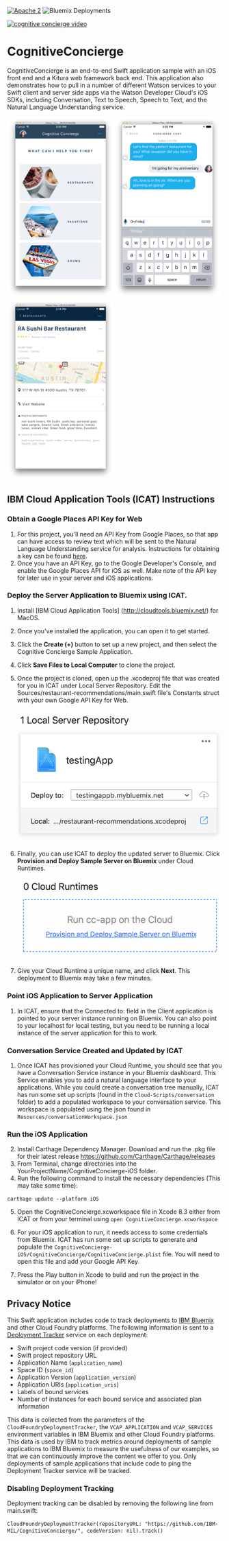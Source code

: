 [![Apache 2](https://img.shields.io/badge/license-Apache2-blue.svg?style=flat)](https://www.apache.org/licenses/LICENSE-2.0)
![Bluemix Deployments](https://deployment-tracker.mybluemix.net/stats/f4ae263f304ffe32cbb17f3238c3ac86/badge.svg)

[![cognitive concierge video](http://img.youtube.com/vi/kQqE0hMg0Q8/0.jpg)](http://www.youtube.com/watch?v=kQqE0hMg0Q8 "Video Title")

# CognitiveConcierge
CognitiveConcierge is an end-to-end Swift application sample with an iOS front end and a Kitura web framework back end. This application also demonstrates how to pull in a number of different Watson services to your Swift client and server side apps via the Watson Developer Cloud's iOS SDKs, including Conversation, Text to Speech, Speech to Text, and the Natural Language Understanding service.

<img src="images/CC1.png" width="250"><img src="images/CC2.png" width="250"><img src="images/CC7.png" width="250">

## IBM Cloud Application Tools (ICAT) Instructions
### Obtain a Google Places API Key for Web
1. For this project, you'll need an API Key from Google Places, so that app can have access to review text which will be sent to the Natural Language Understanding service for analysis.  Instructions for obtaining a key can be found [here](https://developers.google.com/places/web-service/get-api-key).
2. Once you have an API Key, go to the Google Developer's Console, and enable the Google Places API for iOS as well.  Make note of the API key for later use in your server and iOS applications.

### Deploy the Server Application to Bluemix using ICAT.
1. Install [IBM Cloud Application Tools] (http://cloudtools.bluemix.net/) for MacOS.
2. Once you've installed the application, you can open it to get started.
3. Click the **Create (+)** button to set up a new project, and then select the Cognitive Concierge Sample Application.
4. Click **Save Files to Local Computer** to clone the project.
5. Once the project is cloned, open up the .xcodeproj file that was created for you in ICAT under Local Server Repository. Edit the Sources/restaurant-recommendations/main.swift file's Constants struct with your own Google API Key for Web.

	<img src="images/xcodeproj.png" width="500">

6. Finally, you can use ICAT to deploy the updated server to Bluemix.  Click **Provision and Deploy Sample Server on Bluemix** under Cloud Runtimes.

	<img src="images/provision.png" width="500">

7. Give your Cloud Runtime a unique name, and click **Next**.  This deployment to Bluemix may take a few minutes.

### Point iOS Application to Server Application
1. In ICAT, ensure that the Connected to: field in the Client application is pointed to your server instance running on Bluemix.  You can also point to your localhost for local testing, but you need to be running a local instance of the server application for this to work.

### Conversation Service Created and Updated by ICAT
1. Once ICAT has provisioned your Cloud Runtime, you should see that you have a Conversation Service instance in your Bluemix dashboard.  This Service enables you to add a natural language interface to your applications.  While you could create a conversation tree manually, ICAT has run some set up scripts (found in the `Cloud-Scripts/conversation` folder) to add a populated workspace to your conversation service.  This workspace is populated using the json found in `Resources/conversationWorkspace.json`


### Run the iOS Application
2. Install Carthage Dependency Manager.  Download and run the .pkg file for their latest release https://github.com/Carthage/Carthage/releases
3. From Terminal, change directories into the YourProjectName/CognitiveConcierge-iOS folder.
4. Run the following command to install the necessary dependencies (This may take some time):
  ```
  carthage update --platform iOS
  ```
5. Open the CognitiveConcierge.xcworkspace file in Xcode 8.3 either from ICAT or from your terminal using `open CognitiveConcierge.xcworkspace`

6. For your iOS application to run, it needs access to some credentials from Bluemix.  ICAT has run some set up scripts to generate and populate the `CognitiveConcierge-iOS/CognitiveConcierge/CognitiveConcierge.plist` file. You will need to open this file and add your Google API Key.

7. Press the Play button in Xcode to build and run the project in the simulator or on your iPhone!

## Privacy Notice
This Swift application includes code to track deployments to [IBM Bluemix](https://www.bluemix.net/) and other Cloud Foundry platforms. The following information is sent to a [Deployment Tracker](https://github.com/IBM-Bluemix/cf-deployment-tracker-service) service on each deployment:

* Swift project code version (if provided)
* Swift project repository URL
* Application Name (`application_name`)
* Space ID (`space_id`)
* Application Version (`application_version`)
* Application URIs (`application_uris`)
* Labels of bound services
* Number of instances for each bound service and associated plan information

This data is collected from the parameters of the `CloudFoundryDeploymentTracker`, the `VCAP_APPLICATION` and `VCAP_SERVICES` environment variables in IBM Bluemix and other Cloud Foundry platforms. This data is used by IBM to track metrics around deployments of sample applications to IBM Bluemix to measure the usefulness of our examples, so that we can continuously improve the content we offer to you. Only deployments of sample applications that include code to ping the Deployment Tracker service will be tracked.

### Disabling Deployment Tracking
Deployment tracking can be disabled by removing the following line from main.swift:
```
CloudFoundryDeploymentTracker(repositoryURL: "https://github.com/IBM-MIL/CognitiveConcierge/", codeVersion: nil).track()

```
